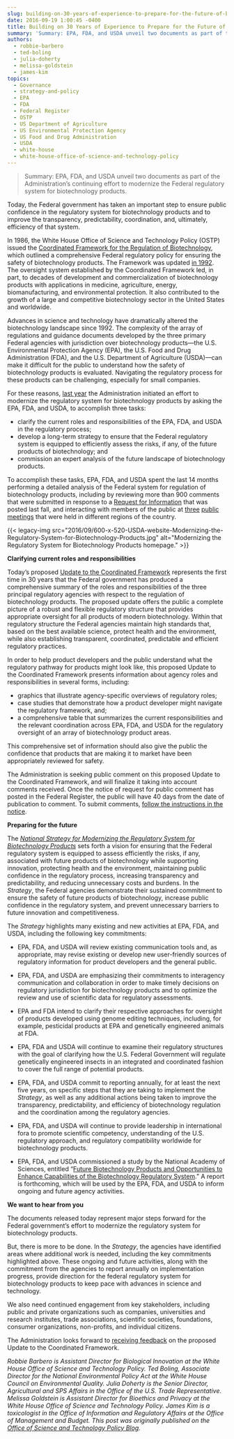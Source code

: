 ```yaml
---
slug: building-on-30-years-of-experience-to-prepare-for-the-future-of-biotechnology
date: 2016-09-19 1:00:45 -0400
title: Building on 30 Years of Experience to Prepare for the Future of Biotechnology
summary: 'Summary: EPA, FDA, and USDA unveil two documents as part of the Administration’s continuing effort to modernize the Federal regulatory system for biotechnology products. Today, the Federal government has taken an important step to ensure public confidence in the regulatory system for biotechnology products and to improve the transparency, predictability, coordination, and, ultimately, efficiency of that'
authors:
  - robbie-barbero
  - ted-boling
  - julia-doherty
  - melissa-goldstein
  - james-kim
topics:
  - Governance
  - strategy-and-policy
  - EPA
  - FDA
  - Federal Register
  - OSTP
  - US Department of Agriculture
  - US Environmental Protection Agency
  - US Food and Drug Administration
  - USDA
  - white-house
  - white-house-office-of-science-and-technology-policy
---
```


> Summary: EPA, FDA, and USDA unveil two documents as part of the Administration’s continuing effort to modernize the Federal regulatory system for biotechnology products.

Today, the Federal government has taken an important step to ensure public confidence in the regulatory system for biotechnology products and to improve the transparency, predictability, coordination, and, ultimately, efficiency of that system.

In 1986, the White House Office of Science and Technology Policy (OSTP) issued the <a href="https://www.aphis.usda.gov/brs/fedregister/coordinated_framework.pdf" target="_blank">Coordinated Framework for the Regulation of Biotechnology</a>, which outlined a comprehensive Federal regulatory policy for ensuring the safety of biotechnology products. The Framework was updated <a href="https://www.whitehouse.gov/sites/default/files/microsites/ostp/57_fed_reg_6753__1992.pdf" target="_blank">in 1992</a>. The oversight system established by the Coordinated Framework led, in part, to decades of development and commercialization of biotechnology products with applications in medicine, agriculture, energy, biomanufacturing, and environmental protection. It also contributed to the growth of a large and competitive biotechnology sector in the United States and worldwide.

Advances in science and technology have dramatically altered the biotechnology landscape since 1992. The complexity of the array of regulations and guidance documents developed by the three primary Federal agencies with jurisdiction over biotechnology products—the U.S. Environmental Protection Agency (EPA), the U.S. Food and Drug Administration (FDA), and the U.S. Department of Agriculture (USDA)—can make it difficult for the public to understand how the safety of biotechnology products is evaluated. Navigating the regulatory process for these products can be challenging, especially for small companies.

For these reasons, <a href="https://www.whitehouse.gov/blog/2015/07/02/improving-transparency-and-ensuring-continued-safety-biotechnology" target="_blank">last year</a> the Administration initiated an effort to modernize the regulatory system for biotechnology products by asking the EPA, FDA, and USDA, to accomplish three tasks:

  * clarify the current roles and responsibilities of the EPA, FDA, and USDA in the regulatory process;
  * develop a long-term strategy to ensure that the Federal regulatory system is equipped to efficiently assess the risks, if any, of the future products of biotechnology; and
  * commission an expert analysis of the future landscape of biotechnology products.

To accomplish these tasks, EPA, FDA, and USDA spent the last 14 months performing a detailed analysis of the Federal system for regulation of biotechnology products, including by reviewing more than 900 comments that were submitted in response to a <a href="https://www.federalregister.gov/articles/2015/10/06/2015-25325/clarifying-current-roles-and-responsibilities-described-in-the-coordinated-framework-for-the" target="_blank">Request for Information</a> that was posted last fall, and interacting with members of the public at [three](http://www.fda.gov/NewsEvents/MeetingsConferencesWorkshops/ucm463783.htm) [public](https://www.epa.gov/regulation-biotechnology-under-tsca-and-fifra/modernizing-regulatory-system-biotechnology-products-0) [meetings](https://www.aphis.usda.gov/aphis/ourfocus/biotechnology/stakeholder-meetings/cf_meeting/) that were held in different regions of the country.

{{< legacy-img src="2016/09/600-x-520-USDA-website-Modernizing-the-Regulatory-System-for-Biotechnology-Products.jpg" alt="Modernizing the Regulatory System for Biotechnology Products homepage." >}}

**Clarifying current roles and responsibilities**

Today’s proposed <a href="https://www.whitehouse.gov/sites/default/files/microsites/ostp/biotech_coordinated_framework.pdf" target="_blank">Update to the Coordinated Framework</a> represents the first time in 30 years that the Federal government has produced a comprehensive summary of the roles and responsibilities of the three principal regulatory agencies with respect to the regulation of biotechnology products. The proposed update offers the public a complete picture of a robust and flexible regulatory structure that provides appropriate oversight for all products of modern biotechnology. Within that regulatory structure the Federal agencies maintain high standards that, based on the best available science, protect health and the environment, while also establishing transparent, coordinated, predictable and efficient regulatory practices.

In order to help product developers and the public understand what the regulatory pathway for products might look like, this proposed Update to the Coordinated Framework presents information about agency roles and responsibilities in several forms, including:

  * graphics that illustrate agency-specific overviews of regulatory roles;
  * case studies that demonstrate how a product developer might navigate the regulatory framework, and;
  * a comprehensive table that summarizes the current responsibilities and the relevant coordination across EPA, FDA, and USDA for the regulatory oversight of an array of biotechnology product areas.

This comprehensive set of information should also give the public the confidence that products that are making it to market have been appropriately reviewed for safety.

The Administration is seeking public comment on this proposed Update to the Coordinated Framework, and will finalize it taking into account comments received. Once the notice of request for public comment has posted in the Federal Register, the public will have 40 days from the date of publication to comment. To submit comments, <a href="https://www.regulations.gov/docket?D=FDA-2015-N-3403" target="_blank">follow the instructions in the notice</a>.

**Preparing for the future**

The <a href="https://www.whitehouse.gov/sites/default/files/microsites/ostp/biotech_national_strategy_final.pdf" target="_blank"><em>National Strategy for Modernizing the Regulatory System for Biotechnology Products</em></a> sets forth a vision for ensuring that the Federal regulatory system is equipped to assess efficiently the risks, if any, associated with future products of biotechnology while supporting innovation, protecting health and the environment, maintaining public confidence in the regulatory process, increasing transparency and predictability, and reducing unnecessary costs and burdens. In the _Strategy_, the Federal agencies demonstrate their sustained commitment to ensure the safety of future products of biotechnology, increase public confidence in the regulatory system, and prevent unnecessary barriers to future innovation and competitiveness.

The _Strategy_ highlights many existing and new activities at EPA, FDA, and USDA, including the following key commitments:

  * EPA, FDA, and USDA will review existing communication tools and, as appropriate, may revise existing or develop new user-friendly sources of regulatory information for product developers and the general public.

  * EPA, FDA, and USDA are emphasizing their commitments to interagency communication and collaboration in order to make timely decisions on regulatory jurisdiction for biotechnology products and to optimize the review and use of scientific data for regulatory assessments.

  * EPA and FDA intend to clarify their respective approaches for oversight of products developed using genome editing techniques, including, for example, pesticidal products at EPA and genetically engineered animals at FDA.

  * EPA, FDA and USDA will continue to examine their regulatory structures with the goal of clarifying how the U.S. Federal Government will regulate genetically engineered insects in an integrated and coordinated fashion to cover the full range of potential products.

  * EPA, FDA, and USDA commit to reporting annually, for at least the next five years, on specific steps that they are taking to implement the _Strategy_, as well as any additional actions being taken to improve the transparency, predictability, and efficiency of biotechnology regulation and the coordination among the regulatory agencies.

  * EPA, FDA, and USDA will continue to provide leadership in international fora to promote scientific competency, understanding of the U.S. regulatory approach, and regulatory compatibility worldwide for biotechnology products.

  * EPA, FDA, and USDA commissioned a study by the National Academy of Sciences, entitled “[Future Biotechnology Products and Opportunities to Enhance Capabilities of the Biotechnology Regulatory System](http://nas-sites.org/biotech/).” A report is forthcoming, which will be used by the EPA, FDA, and USDA to inform ongoing and future agency activities.

**We want to hear from you**

The documents released today represent major steps forward for the Federal government’s effort to modernize the regulatory system for biotechnology products.

But, there is more to be done. In the _Strategy_, the agencies have identified areas where additional work is needed, including the key commitments highlighted above. These ongoing and future activities, along with the commitment from the agencies to report annually on implementation progress, provide direction for the federal regulatory system for biotechnology products to keep pace with advances in science and technology.

We also need continued engagement from key stakeholders, including public and private organizations such as companies, universities and research institutes, trade associations, scientific societies, foundations, consumer organizations, non-profits, and individual citizens.

The Administration looks forward to <a href="https://www.regulations.gov/docket?D=FDA-2015-N-3403" target="_blank">receiving feedback</a> on the proposed Update to the Coordinated Framework.

 _Robbie Barbero is Assistant Director for Biological Innovation at the White House Office of Science and Technology Policy._
_Ted Boling, Associate Director for the National Environmental Policy Act at the White House Council on Environmental Quality._
_Julia Doherty is the Senior Director, Agricultural and SPS Affairs in the Office of the U.S. Trade Representative._
_Melissa Goldstein is Assistant Director for Bioethics and Privacy at the White House Office of Science and Technology Policy._
_James Kim is a toxicologist in the Office of Information and Regulatory Affairs at the Office of Management and Budget._
_This post was originally published on the [Office of Science and Technology Policy Blog](https://www.whitehouse.gov/administration/eop/ostp/blog)._
